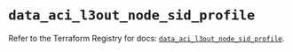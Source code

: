 # `data_aci_l3out_node_sid_profile`

Refer to the Terraform Registry for docs: [`data_aci_l3out_node_sid_profile`](https://registry.terraform.io/providers/ciscodevnet/aci/2.17.0/docs/data-sources/l3out_node_sid_profile).
